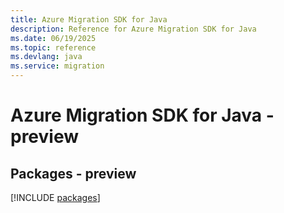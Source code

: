 ```yaml
---
title: Azure Migration SDK for Java
description: Reference for Azure Migration SDK for Java
ms.date: 06/19/2025
ms.topic: reference
ms.devlang: java
ms.service: migration
---
```

# Azure Migration SDK for Java - preview
## Packages - preview
[!INCLUDE [packages](migration-index.md)]
